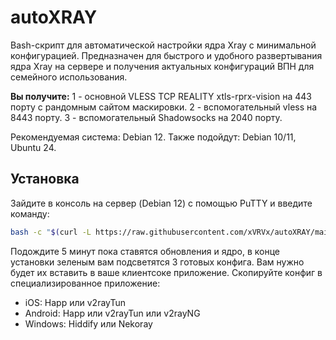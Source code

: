 # autoXRAY
Bash-скрипт для автоматической настройки ядра Xray с минимальной конфигурацией. Предназначен для быстрого и удобного развертывания ядра Xray на сервере и получения актуальных конфигураций ВПН для семейного использования.

**Вы получите:**
1 - основной VLESS TCP REALITY xtls-rprx-vision на 443 порту с рандомным сайтом маскировки.
2 - вспомогательный vless на 8443 порту.
3 - вспомогательный Shadowsocks на 2040 порту.

Рекомендуемая система: Debian 12. Также подойдут: Debian 10/11, Ubuntu 24.

## Установка
Зайдите в консоль на сервер (Debian 12) с помощью PuTTY и введите команду:
```bash
bash -c "$(curl -L https://raw.githubusercontent.com/xVRVx/autoXRAY/main/autoXRAY.sh)"
```
Подождите 5 минут пока ставятся обновления и ядро, в конце установки зеленым вам подсветятся 3 готовых конфига. Вам нужно будет их вставить в ваше клиентсоке приложение.
Скопируйте конфиг в специализированное приложение:
- iOS: Happ или v2rayTun
- Android: Happ или v2rayTun или v2rayNG
- Windows: Hiddify или Nekoray


